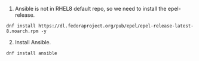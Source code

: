 1. Ansible is not in RHEL8 default repo, so we need to install the epel-release.
```
dnf install https://dl.fedoraproject.org/pub/epel/epel-release-latest-8.noarch.rpm -y
```
2. Install Ansible.
```
dnf install ansible
```
